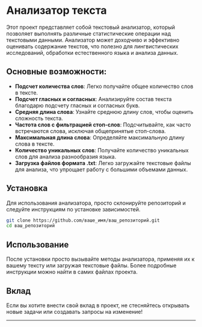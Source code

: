 # Анализатор текста

Этот проект представляет собой текстовый анализатор, который позволяет выполнять различные статистические операции над текстовыми данными. Анализатор может доходчиво и эффективно оценивать содержание текстов, что полезно для лингвистических исследований, обработки естественного языка и анализа данных.

## Основные возможности:

- **Подсчет количества слов**: Легко получайте общее количество слов в тексте.
- **Подсчет гласных и согласных**: Анализируйте состав текста благодарю подсчету гласных и согласных букв.
- **Средняя длина слова**: Узнайте среднюю длину слов, чтобы оценить сложность текста.
- **Частота слов с фильтрацией стоп-слов**: Подсчитывайте, как часто встречаются слова, исключая общепринятые стоп-слова.
- **Максимальная длина слова**: Определяйте максимальную длину слова в тексте.
- **Количество уникальных слов**: Получайте количество уникальных слов для анализа разнообразия языка.
- **Загрузка файлов формата .txt**: Легко загружайте текстовые файлы для анализа, что упрощает работу с большими объемами данных.

## Установка

Для использования анализатора, просто склонируйте репозиторий и следуйте инструкциям по установке зависимостей.

```bash
git clone https://github.com/ваше_имя/ваш_репозиторий.git
cd ваш_репозиторий
```

## Использование

После установки просто вызывайте методы анализатора, применяя их к вашему тексту или загружая текстовые файлы. Более подробные инструкции можно найти в самих файлах проекта.

## Вклад

Если вы хотите внести свой вклад в проект, не стесняйтесь открывать новые задачи или создавать запросы на изменение!

---
